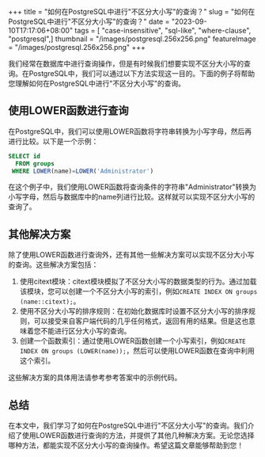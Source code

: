 +++
title = "如何在PostgreSQL中进行\"不区分大小写\"的查询？"
slug = "如何在PostgreSQL中进行\"不区分大小写\"的查询？"
date = "2023-09-10T17:17:06+08:00"
tags = [ "case-insensitive", "sql-like", "where-clause", "postgresql",]
thumbnail = "/images/postgresql.256x256.png"
featureImage = "/images/postgresql.256x256.png"
+++


我们经常在数据库中进行查询操作，但是有时候我们想要实现不区分大小写的查询。在PostgreSQL中，我们可以通过以下方法实现这一目的。下面的例子将帮助您理解如何在PostgreSQL中进行"不区分大小写"的查询。

## 使用LOWER函数进行查询

在PostgreSQL中，我们可以使用LOWER函数将字符串转换为小写字母，然后再进行比较。以下是一个示例：

```sql
SELECT id 
  FROM groups
 WHERE LOWER(name)=LOWER('Administrator')
```

在这个例子中，我们使用LOWER函数将查询条件的字符串"Administrator"转换为小写字母，然后与数据库中的name列进行比较。这样就可以实现不区分大小写的查询了。

## 其他解决方案

除了使用LOWER函数进行查询外，还有其他一些解决方案可以实现不区分大小写的查询。这些解决方案包括：

1. 使用citext模块：citext模块模拟了不区分大小写的数据类型的行为。通过加载该模块，您可以创建一个不区分大小写的索引，例如`CREATE INDEX ON groups (name::citext);`。
2. 使用不区分大小写的排序规则：在初始化数据库时设置不区分大小写的排序规则，可以接受来自客户端代码的几乎任何格式，返回有用的结果。但是这也意味着您不能进行区分大小写的查询。
3. 创建一个函数索引：通过使用LOWER函数创建一个小写索引，例如`CREATE INDEX ON groups (LOWER(name));`，然后可以使用LOWER函数在查询中利用这个索引。

这些解决方案的具体用法请参考参考答案中的示例代码。

## 总结

在本文中，我们学习了如何在PostgreSQL中进行"不区分大小写"的查询。我们介绍了使用LOWER函数进行查询的方法，并提供了其他几种解决方案。无论您选择哪种方法，都能实现不区分大小写的查询操作。希望这篇文章能够帮助到您！


